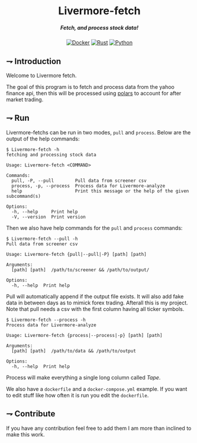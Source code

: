 <div align="center">

# Livermore-fetch
##### Fetch, and process stock data!
[![Docker](https://img.shields.io/badge/Docker-2496ED.svg?style=for-the-badge&logo=docker&logoColor=white)]()
[![Rust](https://img.shields.io/badge/Yahoo_finance_api-6001D2.svg?style=for-the-badge&logo=yahoo)]()
[![Python](https://img.shields.io/badge/Polars-CD792C.svg?style=for-the-badge&logo=polars&logoColor=white)]()
</div>

## ⇁  Introduction
Welcome to Livermore fetch. 

The goal of this program is to fetch and process data from the yahoo finance api, then this will be processed using [polars](https://www.pola.rs/) to account for after market trading.

## ⇁  Run
Livermore-fetchs can be run in two modes, `pull` and `process`. Below are the output of the help commands:
```console
$ Livermore-fetch -h   
fetching and processing stock data

Usage: Livermore-fetch <COMMAND>

Commands:
  pull, -P, --pull        Pull data from screener csv
  process, -p, --process  Process data for Livermore-analyze
  help                    Print this message or the help of the given subcommand(s)

Options:
  -h, --help     Print help
  -V, --version  Print version
```

Then we also have help commands for the `pull` and `process` commands:
```console
$ Livermore-fetch --pull -h
Pull data from screener csv

Usage: Livermore-fetch {pull|--pull|-P} [path] [path]

Arguments:
  [path] [path]  /path/to/screener && /path/to/output/

Options:
  -h, --help  Print help
```
Pull will automatically append if the output file exists. It will also add fake data in between days as to mimick forex trading. Afterall this is my project.
Note that pull needs a csv with the first column having all ticker symbols. 
```console
$ Livermore-fetch --process -h
Process data for Livermore-analyze

Usage: Livermore-fetch {process|--process|-p} [path] [path]

Arguments:
  [path] [path]  /path/to/data && /path/to/output

Options:
  -h, --help  Print help
```
Process will make everything a single long column called *Tape*. 

We also have a `dockerfile` and a `docker-compose.yml` example. If you want to edit stuff like how often it is run you edit the `dockerfile`.

## ⇁  Contribute
If you have any contribution feel free to add them I am more than inclined to make this work.
